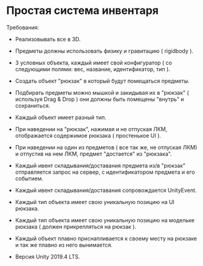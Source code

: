 Простая система инвентаря
===
Требования:
- Реализовывать все в 3D.
- Предметы должны использовать физику и гравитацию ( rigidbody ).
- 3 условных объекта, каждый имеет свой конфигуратор ( со следующими полями: вес, название, идентификатор, тип ).
- Создать объект "рюкзак" в который будут помещаться предметы.
- Подбирать предметы можно мышкой и закидывая их в "рюкзак" ( используя Drag & Drop ) они должны быть помещены "внутрь" и сохраниться.
- Каждый объект имеет разный тип.
- При наведении на "рюкзак", нажимая и не отпуская ЛКМ, отображается содержимое рюкзака ( простенькое UI ).
- При наведении на один из предметов ( все так же, не отпуская ЛКМ и отпустив на нем ЛКМ, предмет "достается" из "рюкзака".

- Каждый ивент складывания/доставания предмета из/в "рюкзак" отправляется запрос на сервер, с идентификатором предмета и его событием.
- Каждый ивент складывания/доставания сопровождается UnityEvent.
- Каждый тип объекта имеет свою уникальную позицию на UI рюкзака.
- Каждый тип объекта имеет свою уникальную позицию на модельке рюкзака ( должен прикрепляться на рюкзак ).
- Каждый объект плавно приснапливается к своему месту на рюкзаке и так же плавно из него вынимается.
- Версия Unity 2019.4 LTS.